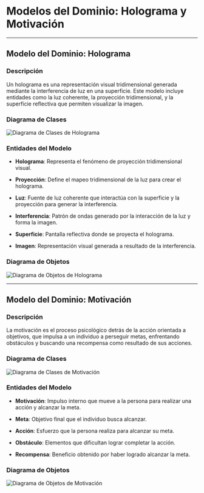 # Modelos del Dominio: Holograma y Motivación

---

## Modelo del Dominio: Holograma

### Descripción
Un holograma es una representación visual tridimensional generada mediante la interferencia de luz en una superficie. Este modelo incluye entidades como la luz coherente, la proyección tridimensional, y la superficie reflectiva que permiten visualizar la imagen.

### Diagrama de Clases

![Diagrama de Clases de Holograma](entregas/salmeronJavier/ejercicio-001/svg/Holograma_Clases.svg)

### Entidades del Modelo

- **Holograma**: Representa el fenómeno de proyección tridimensional visual.

- **Proyección**: Define el mapeo tridimensional de la luz para crear el holograma.

- **Luz**: Fuente de luz coherente que interactúa con la superficie y la proyección para generar la interferencia.

- **Interferencia**: Patrón de ondas generado por la interacción de la luz y forma la imagen.

- **Superficie**: Pantalla reflectiva donde se proyecta el holograma.

- **Imagen**: Representación visual generada a resultado de la interferencia.

### Diagrama de Objetos

![Diagrama de Objetos de Holograma](entregas/salmeronJavier/ejercicio-001/svg/Holograma_Objetos.svg)

---

## Modelo del Dominio: Motivación

### Descripción
La motivación es el proceso psicológico detrás de la acción orientada a objetivos, que impulsa a un individuo a perseguir metas, enfrentando obstáculos y buscando una recompensa como resultado de sus acciones.

### Diagrama de Clases

![Diagrama de Clases de Motivación](entregas/salmeronJavier/ejercicio-001/svg/Motivacion_Clases.svg)

### Entidades del Modelo

- **Motivación**: Impulso interno que mueve a la persona para realizar una acción y alcanzar la meta.

- **Meta**: Objetivo final que el individuo busca alcanzar.

- **Acción**: Esfuerzo que la persona realiza para alcanzar su meta.

- **Obstáculo**: Elementos que dificultan lograr completar la acción.

- **Recompensa**: Beneficio obtenido por haber logrado alcanzar la meta.

### Diagrama de Objetos

![Diagrama de Objetos de Motivación](entregas/salmeronJavier/ejercicio-001/svg/Motivacion_Objetos.svg)

